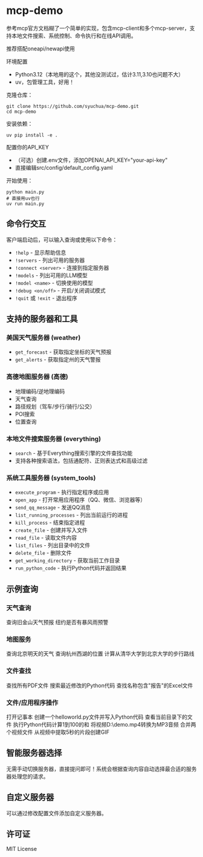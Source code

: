 # mcp-demo
参考mcp官方文档糊了一个简单的实现，包含mcp-client和多个mcp-server，支持本地文件搜索、系统控制、命令执行和在线API调用。

推荐搭配oneapi/newapi使用

环境配置
  - Python3.12（本地用的这个，其他没测试过，估计3.11,3.10也问题不大）
  - uv，包管理工具，好用！

克隆仓库：
```
git clone https://github.com/syuchua/mcp-demo.git
cd mcp-demo
```

安装依赖：
```
uv pip install -e .
```

配置你的API_KEY
  - （可选）创建.env文件，添加OPENAI_API_KEY="your-api-key"
  - 直接编辑src/config/default_config.yaml

开始使用：
```
python main.py
# 直接用uv也行
uv run main.py
```


## 命令行交互

客户端启动后，可以输入查询或使用以下命令：

  - `!help` - 显示帮助信息
  - `!servers` - 列出可用的服务器
  - `!connect <server>` - 连接到指定服务器
  - `!models` - 列出可用的LLM模型
  - `!model <name>` - 切换使用的模型
  - `!debug <on/off>` - 开启/关闭调试模式
  - `!quit` 或 `!exit` - 退出程序

## 支持的服务器和工具

### 美国天气服务器 (weather)
- `get_forecast` - 获取指定坐标的天气预报
- `get_alerts` - 获取指定州的天气警报

### 高德地图服务器 (高德)
- 地理编码/逆地理编码
- 天气查询
- 路径规划（驾车/步行/骑行/公交）
- POI搜索
- 位置查询

### 本地文件搜索服务器 (everything)
- `search` - 基于Everything搜索引擎的文件查找功能
- 支持各种搜索语法，包括通配符、正则表达式和高级过滤

### 系统工具服务器 (system_tools)
- `execute_program` - 执行指定程序或应用
- `open_app` - 打开常用应用程序（QQ、微信、浏览器等）
- `send_qq_message` - 发送QQ消息
- `list_running_processes` - 列出当前运行的进程
- `kill_process` - 结束指定进程
- `create_file` - 创建并写入文件
- `read_file` - 读取文件内容
- `list_files` - 列出目录中的文件
- `delete_file` - 删除文件
- `get_working_directory` - 获取当前工作目录
- `run_python_code` - 执行Python代码并返回结果

## 示例查询

### 天气查询
查询旧金山天气预报 纽约是否有暴风雨预警

### 地图服务
查询北京明天的天气 查询杭州西湖的位置 计算从清华大学到北京大学的步行路线

### 文件查找
查找所有PDF文件 搜索最近修改的Python代码 查找名称包含"报告"的Excel文件

### 文件/应用程序操作
打开记事本 
创建一个helloworld.py文件并写入Python代码 
查看当前目录下的文件 
执行Python代码计算1到100的和
将视频D:\demo.mp4转换为MP3音频 合并两个视频文件 从视频中提取5秒的片段创建GIF

## 智能服务器选择

无需手动切换服务器，直接提问即可！系统会根据查询内容自动选择最合适的服务器处理您的请求。

## 自定义服务器

可以通过修改配置文件添加自定义服务器。

## 许可证

MIT License
